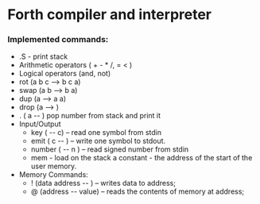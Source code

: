 # Forth compiler and interpreter

### Implemented commands:
* .S - print stack
* Arithmetic operators ( + - * /, = <  )
* Logical operators (and, not)
* rot (a b c --> b c a)
* swap (a b --> b a)
* dup (a --> a a)
* drop (a --> )
* . ( a -- ) pop number from stack and print it
* Input/Output
  * key ( -- c) – read one symbol from stdin
  * emit ( c -- ) – write one symbol to stdout.
  * number ( -- n ) – read signed number from stdin
  * mem -  load on the stack a constant - the address of the start of the user memory.
* Memory Commands:
  * ! (data address -- ) – writes data to address;
  * @ (address -- value) – reads the contents of memory at address;
